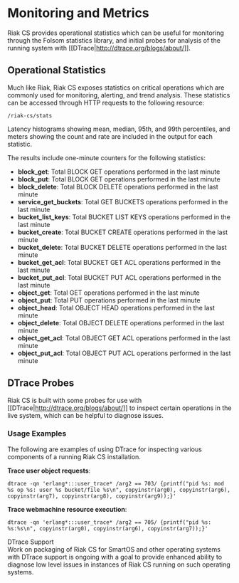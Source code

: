 # Monitoring and Metrics
Riak CS provides operational statistics which can be useful for monitoring through the Folsom statistics library, and initial probes for analysis of the running system with [[DTrace|http://dtrace.org/blogs/about/]].

## Operational Statistics
Much like Riak, Riak CS exposes statistics on critical operations which are commonly used for monitoring, alerting, and trend analysis. These statistics can be accessed through HTTP requests to the following resource:

```
/riak-cs/stats
```

Latency histograms showing mean, median, 95th, and 99th percentiles, and meters showing the count and rate are included in the output for each statistic.

The results include one-minute counters for the following statistics:

* **block_get**: Total BLOCK GET operations performed in the last minute
* **block_put**: Total BLOCK GET operations performed in the last minute
* **block_delete**: Total BLOCK DELETE operations performed in the last minute
* **service_get_buckets**: Total GET BUCKETS operations performed in the last minute
* **bucket_list_keys**: Total BUCKET LIST KEYS operations performed in the last minute
* **bucket_create**: Total BUCKET CREATE operations performed in the last minute
* **bucket_delete**: Total BUCKET DELETE operations performed in the last minute
* **bucket_get_acl**: Total BUCKET GET ACL operations performed in the last minute
* **bucket_put_acl**: Total BUCKET PUT ACL operations performed in the last minute
* **object_get**: Total GET operations performed in the last minute
* **object_put**: Total PUT operations performed in the last minute
* **object_head**: Total OBJECT HEAD operations performed in the last minute
* **object_delete**: Total OBJECT DELETE operations performed in the last minute
* **object_get_acl**: Total OBJECT GET ACL operations performed in the last minute
* **object_put_acl**: Total OBJECT PUT ACL operations performed in the last minute

## DTrace Probes
Riak CS is built with some probes for use with [[DTrace|http://dtrace.org/blogs/about/]] to inspect certain operations in the live system, which can be helpful to diagnose issues.

### Usage Examples
The following are examples of using DTrace for inspecting various components of a running Riak CS installation.

**Trace user object requests**:

    dtrace -qn 'erlang*:::user_trace* /arg2 == 703/ {printf("pid %s: mod %s op %s: user %s bucket/file %s\n", copyinstr(arg0), copyinstr(arg6), copyinstr(arg7), copyinstr(arg8), copyinstr(arg9));}'

**Trace webmachine resource execution**:

    dtrace -qn 'erlang*:::user_trace* /arg2 == 705/ {printf("pid %s: %s:%s\n", copyinstr(arg0), copyinstr(arg6), copyinstr(arg7));}'

<div class="info"><div class="title">DTrace Support</div> Work on packaging of Riak CS for SmartOS and other operating systems with DTrace support is ongoing with a goal to provide enhanced ability to diagnose low level issues in instances of Riak CS running on such operating systems.</div>
